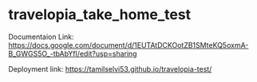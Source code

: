 # travelopia_take_home_test

Documentaion Link: https://docs.google.com/document/d/1EUTAtDCKOotZB1SMteKQ5oxmA-B_GWGS5O_-tbAbYfI/edit?usp=sharing

Deployment link: https://tamilselvi53.github.io/travelopia-test/
